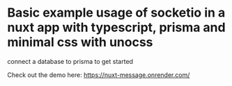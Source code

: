 # Basic example usage of socketio in a nuxt app with typescript, prisma and minimal css with unocss

connect a database to prisma to get started

Check out the demo here: https://nuxt-message.onrender.com/